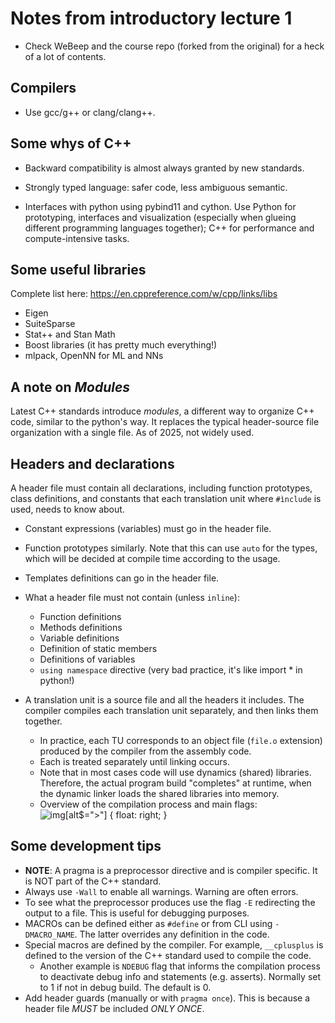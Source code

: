 # Notes from introductory lecture 1

- Check WeBeep and the course repo (forked from the original) for a heck of a lot of contents.

## Compilers

- Use gcc/g++ or clang/clang++.

## Some whys of C++

- Backward compatibility is almost always granted by new standards.

- Strongly typed language: safer code, less ambiguous semantic.

- Interfaces with python using pybind11 and cython. Use Python for prototyping, interfaces and visualization (especially when glueing different programming languages together); C++ for performance and compute-intensive tasks.

## Some useful libraries

Complete list here: <https://en.cppreference.com/w/cpp/links/libs>

- Eigen
- SuiteSparse
- Stat++ and Stan Math
- Boost libraries (it has pretty much everything!)
- mlpack, OpenNN for ML and NNs

## A note on _*Modules*_

Latest C++ standards introduce _modules_, a different way to organize C++ code, similar to the python's way. It replaces the typical header-source file organization with a single file. As of 2025, not widely used.

## Headers and declarations

A header file must contain all declarations, including function prototypes, class definitions, and constants that each translation unit where `#ìnclude` is used, needs to know about.

- Constant expressions (variables) must go in the header file.
- Function prototypes similarly. Note that this can use `auto` for the types, which will be decided at compile time according to the usage.
- Templates definitions can go in the header file.
- What a header file must not contain (unless `inline`):
  - Function definitions
  - Methods definitions
  - Variable definitions
  - Definition of static members
  - Definitions of variables
  - `using namespace` directive (very bad practice, it's like import * in python!)

- A translation unit is a source file and all the headers it includes. The compiler compiles each translation unit separately, and then links them together.
  - In practice, each TU corresponds to an object file (`file.o` extension) produced by the compiler from the assembly code.
  - Each is treated separately until linking occurs.
  - Note that in most cases code will use dynamics (shared) libraries. Therefore, the actual program build "completes" at runtime, when the dynamic linker loads the shared libraries into memory.
  - Overview of the compilation process and main flags:
![img[alt$=">"] {
  float: right;
}](image.png)

## Some development tips

- **NOTE**: A pragma is a preprocessor directive and is compiler specific. It is NOT part of the C++ standard.
- Always use `-Wall` to enable all warnings. Warning are often errors.
- To see what the preprocessor produces use the flag `-E` redirecting the output to a file. This is useful for debugging purposes.
- MACROs can be defined either as `#define` or from CLI using `-DMACRO_NAME`. The latter overrides any definition in the code.
- Special macros are defined by the compiler. For example, `__cplusplus` is defined to the version of the C++ standard used to compile the code.
  - Another example is `NDEBUG` flag that informs the compilation process to deactivate debug info and statements (e.g. asserts). Normally set to 1 if not in debug build. The default is 0.
- Add header guards (manually or with `pragma once`). This is because a header file _MUST_ be included _ONLY ONCE_.

